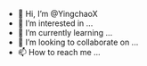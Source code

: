 - 👋 Hi, I’m @YingchaoX
- 👀 I’m interested in ...
- 🌱 I’m currently learning ...
- 💞️ I’m looking to collaborate on ...
- 📫 How to reach me ...

<!---
YingchaoX/YingchaoX is a ✨ special ✨ repository because its `README.md` (this file) appears on your GitHub profile.
You can click the Preview link to take a look at your changes.
--->
